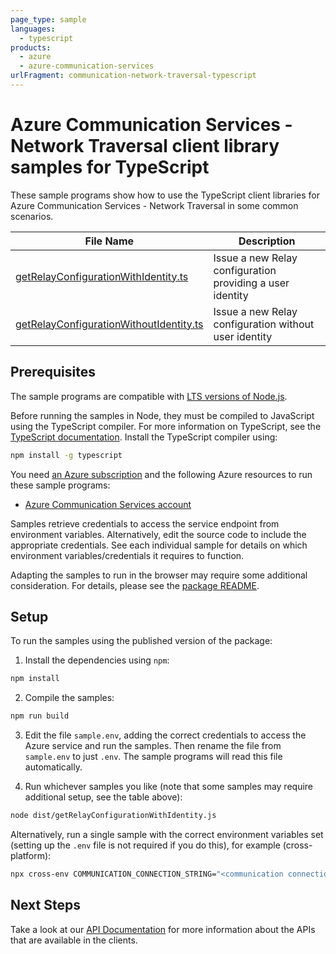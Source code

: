 ```yaml
---
page_type: sample
languages:
  - typescript
products:
  - azure
  - azure-communication-services
urlFragment: communication-network-traversal-typescript
---
```


# Azure Communication Services - Network Traversal client library samples for TypeScript

These sample programs show how to use the TypeScript client libraries for Azure Communication Services - Network Traversal in some common scenarios.

| **File Name**                                                                   | **Description**                                           |
| ------------------------------------------------------------------------------- | --------------------------------------------------------- |
| [getRelayConfigurationWithIdentity.ts][getrelayconfigurationwithidentity]       | Issue a new Relay configuration providing a user identity |
| [getRelayConfigurationWithoutIdentity.ts][getrelayconfigurationwithoutidentity] | Issue a new Relay configuration without user identity     |

## Prerequisites

The sample programs are compatible with [LTS versions of Node.js](https://github.com/nodejs/release#release-schedule).

Before running the samples in Node, they must be compiled to JavaScript using the TypeScript compiler. For more information on TypeScript, see the [TypeScript documentation][typescript]. Install the TypeScript compiler using:

```bash
npm install -g typescript
```

You need [an Azure subscription][freesub] and the following Azure resources to run these sample programs:

- [Azure Communication Services account][createinstance_azurecommunicationservicesaccount]

Samples retrieve credentials to access the service endpoint from environment variables. Alternatively, edit the source code to include the appropriate credentials. See each individual sample for details on which environment variables/credentials it requires to function.

Adapting the samples to run in the browser may require some additional consideration. For details, please see the [package README][package].

## Setup

To run the samples using the published version of the package:

1. Install the dependencies using `npm`:

```bash
npm install
```

2. Compile the samples:

```bash
npm run build
```

3. Edit the file `sample.env`, adding the correct credentials to access the Azure service and run the samples. Then rename the file from `sample.env` to just `.env`. The sample programs will read this file automatically.

4. Run whichever samples you like (note that some samples may require additional setup, see the table above):

```bash
node dist/getRelayConfigurationWithIdentity.js
```

Alternatively, run a single sample with the correct environment variables set (setting up the `.env` file is not required if you do this), for example (cross-platform):

```bash
npx cross-env COMMUNICATION_CONNECTION_STRING="<communication connection string>" node dist/getRelayConfigurationWithIdentity.js
```

## Next Steps

Take a look at our [API Documentation][apiref] for more information about the APIs that are available in the clients.

[getrelayconfigurationwithidentity]: https://github.com/Azure/azure-sdk-for-js/blob/main/sdk/communication/communication-network-traversal/samples/v1/typescript/src/getRelayConfigurationWithIdentity.ts
[getrelayconfigurationwithoutidentity]: https://github.com/Azure/azure-sdk-for-js/blob/main/sdk/communication/communication-network-traversal/samples/v1/typescript/src/getRelayConfigurationWithoutIdentity.ts
[apiref]: https://docs.microsoft.com/javascript/api/@azure/communication-network-traversal
[freesub]: https://azure.microsoft.com/free/
[createinstance_azurecommunicationservicesaccount]: https://docs.microsoft.com/azure/communication-services/quickstarts/create-communication-resource
[package]: https://github.com/Azure/azure-sdk-for-js/tree/main/sdk/communication/communication-network-traversal/README.md
[typescript]: https://www.typescriptlang.org/docs/home.html